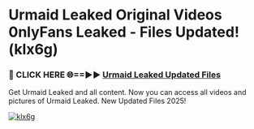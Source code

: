 # Urmaid Leaked Original Videos 0nlyFans Leaked - Files Updated! (klx6g)

<h3>🔴 CLICK HERE 🌐==►► <a href="https://tinyurl.com/3hn5wdd3" rel="nofollow">Urmaid Leaked Updated Files</a></h3>

Get Urmaid Leaked and all content. Now you can access all videos and pictures of Urmaid Leaked. New Updated Files 2025!

[![klx6g](https://i.imgur.com/4HnBqBT.gif)](https://tinyurl.com/3hn5wdd3)
